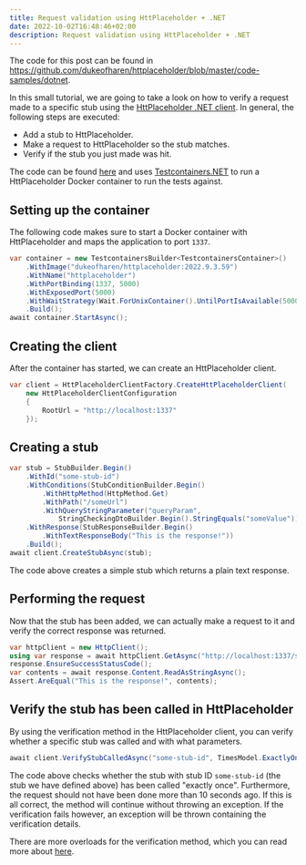 ```yaml
---
title: Request validation using HttPlaceholder + .NET
date: 2022-10-02T16:48:46+02:00
description: Request validation using HttPlaceholder + .NET
---
```


The code for this post can be found in <https://github.com/dukeofharen/httplaceholder/blob/master/code-samples/dotnet>.

In this small tutorial, we are going to take a look on how to verify a request made to a specific stub using the [HttPlaceholder .NET client](https://www.nuget.org/packages/HttPlaceholder.Client/). In general, the following steps are executed:

* Add a stub to HttPlaceholder.
* Make a request to HttPlaceholder so the stub matches.
* Verify if the stub you just made was hit.

The code can be found [here](https://github.com/dukeofharen/httplaceholder/blob/master/code-samples/dotnet) and uses [Testcontainers.NET](https://github.com/testcontainers/testcontainers-dotnet) to run a HttPlaceholder Docker container to run the tests against.

## Setting up the container

The following code makes sure to start a Docker container with HttPlaceholder and maps the application to port `1337`.

```csharp
var container = new TestcontainersBuilder<TestcontainersContainer>()
    .WithImage("dukeofharen/httplaceholder:2022.9.3.59")
    .WithName("httplaceholder")
    .WithPortBinding(1337, 5000)
    .WithExposedPort(5000)
    .WithWaitStrategy(Wait.ForUnixContainer().UntilPortIsAvailable(5000))
    .Build();
await container.StartAsync();
```

## Creating the client

After the container has started, we can create an HttPlaceholder client.

```csharp
var client = HttPlaceholderClientFactory.CreateHttPlaceholderClient(
    new HttPlaceholderClientConfiguration
    {
        RootUrl = "http://localhost:1337"
    });
```

## Creating a stub

```csharp
var stub = StubBuilder.Begin()
    .WithId("some-stub-id")
    .WithConditions(StubConditionBuilder.Begin()
        .WithHttpMethod(HttpMethod.Get)
        .WithPath("/someUrl")
        .WithQueryStringParameter("queryParam",
            StringCheckingDtoBuilder.Begin().StringEquals("someValue")))
    .WithResponse(StubResponseBuilder.Begin()
        .WithTextResponseBody("This is the response!"))
    .Build();
await client.CreateStubAsync(stub);
```

The code above creates a simple stub which returns a plain text response.

## Performing the request

Now that the stub has been added, we can actually make a request to it and verify the correct response was returned.

```csharp
var httpClient = new HttpClient();
using var response = await httpClient.GetAsync("http://localhost:1337/someUrl?queryParam=someValue");
response.EnsureSuccessStatusCode();
var contents = await response.Content.ReadAsStringAsync();
Assert.AreEqual("This is the response!", contents);
```

## Verify the stub has been called in HttPlaceholder

By using the verification method in the HttPlaceholder client, you can verify whether a specific stub was called and with what parameters.

```csharp
await client.VerifyStubCalledAsync("some-stub-id", TimesModel.ExactlyOnce(), DateTime.UtcNow.AddSeconds(-10));
```

The code above checks whether the stub with stub ID `some-stub-id` (the stub we have defined above) has been called "exactly once". Furthermore, the request should not have been done more than 10 seconds ago. If this is all correct, the method will continue without throwing an exception. If the verification fails however, an exception will be thrown containing the verification details.

There are more overloads for the verification method, which you can read more about [here](/docs/#stub-request-validation).